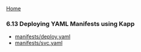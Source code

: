[Home](../)

### 6.13 Deploying YAML Manifests using Kapp

- [manifests/deploy.yaml](manifests/deploy.yaml)
- [manifests/svc.yaml](manifests/svc.yaml)

